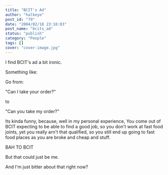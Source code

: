 ```yaml
---
title: "BCIT's Ad"
author: "halkeye"
post_id: "79"
date: "2004/02/18 23:18:03"
post_name: "bcits_ad"
status: "publish"
category: "People"
tags: []
cover: "cover-image.jpg"
---
```


I find BCIT's ad a bit ironic.

Something like:

Go from:  

"Can I take your order?"  

to  

"Can you take my order?"

Its kinda funny, because, well in my personal experience, You come out of BCIT expecting to be able to find a good job, so you don't work at fast food joints, yet you really arn't that qualified, so you still end up going to fast food places as you are broke and cheap and stuff.

BAH TO BCIT

But that could just be me.

And I'm just bitter about that right now?